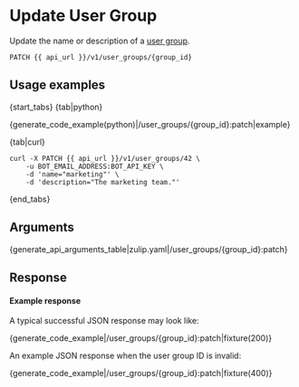 # Update User Group

Update the name or description of a [user group](/help/user-groups).

`PATCH {{ api_url }}/v1/user_groups/{group_id}`

## Usage examples

{start_tabs}
{tab|python}

{generate_code_example(python)|/user_groups/{group_id}:patch|example}

{tab|curl}

``` curl
curl -X PATCH {{ api_url }}/v1/user_groups/42 \
    -u BOT_EMAIL_ADDRESS:BOT_API_KEY \
    -d 'name="marketing"' \
    -d 'description="The marketing team."'
```

{end_tabs}

## Arguments

{generate_api_arguments_table|zulip.yaml|/user_groups/{group_id}:patch}

## Response

#### Example response

A typical successful JSON response may look like:

{generate_code_example|/user_groups/{group_id}:patch|fixture(200)}

An example JSON response when the user group ID is invalid:

{generate_code_example|/user_groups/{group_id}:patch|fixture(400)}
